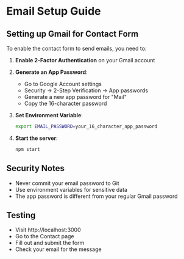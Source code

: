 # Email Setup Guide

## Setting up Gmail for Contact Form

To enable the contact form to send emails, you need to:

1. **Enable 2-Factor Authentication** on your Gmail account
2. **Generate an App Password**:
   - Go to Google Account settings
   - Security → 2-Step Verification → App passwords
   - Generate a new app password for "Mail"
   - Copy the 16-character password

3. **Set Environment Variable**:
   ```bash
   export EMAIL_PASSWORD=your_16_character_app_password
   ```

4. **Start the server**:
   ```bash
   npm start
   ```

## Security Notes
- Never commit your email password to Git
- Use environment variables for sensitive data
- The app password is different from your regular Gmail password

## Testing
- Visit http://localhost:3000
- Go to the Contact page
- Fill out and submit the form
- Check your email for the message 